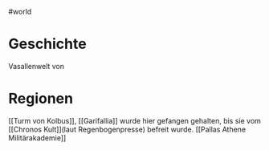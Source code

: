 #world 
# Geschichte
Vasallenwelt von 
# Regionen
[[Turm von Kolbus]], [[Garifallia]] wurde hier gefangen gehalten, bis sie vom [[Chronos Kult]](laut Regenbogenpresse) befreit wurde.
[[Pallas Athene Militärakademie]]
